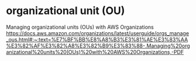 # organizational unit (OU)

Managing organizational units (OUs) with AWS Organizations
https://docs.aws.amazon.com/organizations/latest/userguide/orgs_manage_ous.html#:~:text=%E7%BF%BB%E8%A8%B3%E3%81%AE%E3%83%AA%E3%82%AF%E3%82%A8%E3%82%B9%E3%83%88-,Managing%20organizational%20units%20(OUs)%20with%20AWS%20Organizations,-PDF

